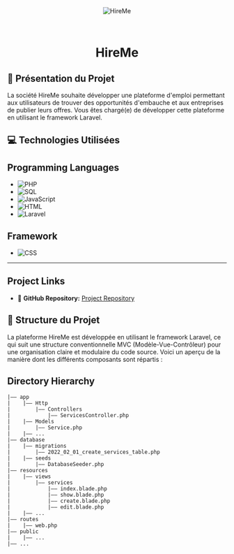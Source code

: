 <div align="center" id="top"> 
  <img src="./.github/app.gif" alt="HireMe" />

  &#xa0;


</div>

<h1 align="center">HireMe</h1>

## 🚀  Présentation du Projet
La société HireMe souhaite développer une plateforme d'emploi permettant aux utilisateurs de trouver des opportunités d'embauche et aux entreprises de publier leurs offres. Vous êtes chargé(e) de développer cette plateforme en utilisant le framework Laravel.

## 💻 Technologies Utilisées

## Programming Languages
- ![PHP](https://img.shields.io/badge/PHP-5.2.1.x-blue?style=flat-square&logo=php)
- ![SQL](https://img.shields.io/badge/SQL-MySQL-blue?style=flat-square&logo=mysql)
- ![JavaScript](https://img.shields.io/badge/JavaScript-ES6-yellow?style=flat-square&logo=javascript)
- ![HTML](https://img.shields.io/badge/HTML-5-orange?style=flat-square&logo=html5)
- ![Laravel](https://img.shields.io/badge/Laravel-8.x-red?style=flat-square&logo=laravel)


## Framework

- ![CSS](https://img.shields.io/badge/CSS-Tailwind%20CSS-38B2AC?style=flat-square&logo=tailwindcss)


<hr>

## Project Links

- 📂 **GitHub Repository:** [Project Repository](https://github.com/erradaoumaimaa/HireMe)


## 📁 Structure du Projet

La plateforme HireMe est développée en utilisant le framework Laravel, ce qui suit une structure conventionnelle MVC (Modèle-Vue-Contrôleur) pour une organisation claire et modulaire du code source. Voici un aperçu de la manière dont les différents composants sont répartis :

## Directory Hierarchy
```
|—— app
|    |—— Http
|        |—— Controllers
|            |—— ServicesController.php
|    |—— Models
|        |—— Service.php
|    |—— ...
|—— database
|    |—— migrations
|        |—— 2022_02_01_create_services_table.php
|    |—— seeds
|        |—— DatabaseSeeder.php
|—— resources
|    |—— views
|        |—— services
|            |—— index.blade.php
|            |—— show.blade.php
|            |—— create.blade.php
|            |—— edit.blade.php
|    |—— ...
|—— routes
|    |—— web.php
|—— public
|    |—— ...
|—— ...

```
         

